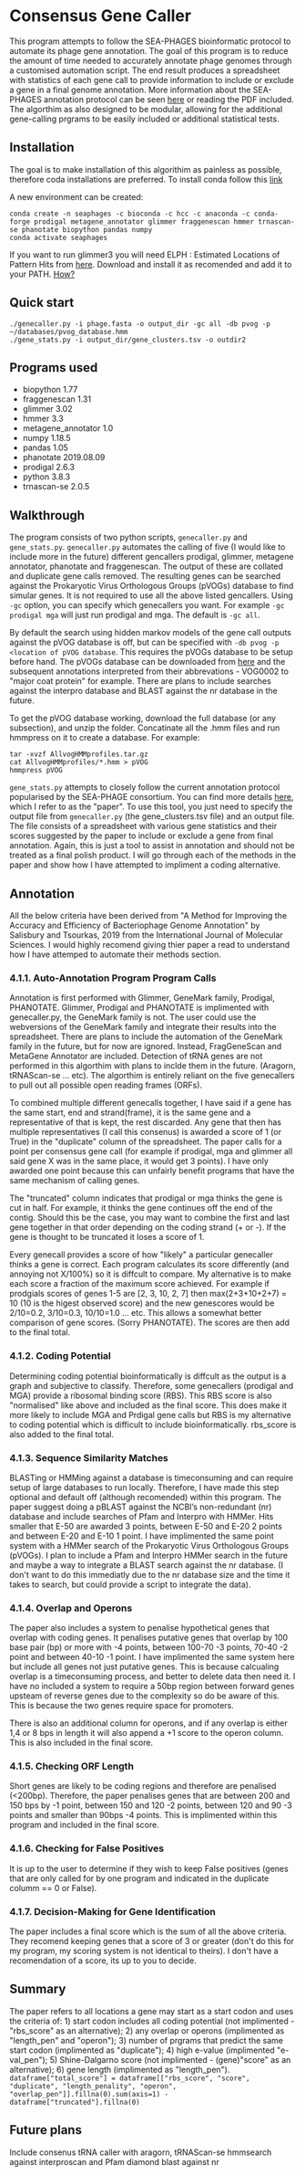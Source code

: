 # Consensus Gene Caller
This program attempts to follow the SEA-PHAGES bioinformatic protocol to automate its phage gene annotation. The goal of this program is to reduce the amount of time needed to accurately annotate phage genomes through a customised automation script. The end result produces a spreadsheet with statistics of each gene call to provide information to include or exclude a gene in a final genome annotation. More information about the SEA-PHAGES annotation protocol can be seen [here](https://seaphagesbioinformatics.helpdocsonline.com/home) or reading the PDF included. The algorthim as also designed to be modular, allowing for the additional gene-calling prgrams to be easily included or additional statistical tests.

## Installation
The goal is to make installation of this algorithim as painless as possible, therefore coda installations are preferred. To install conda follow this [link](https://docs.conda.io/projects/conda/en/latest/user-guide/install/)


A new environment can be created:
```
conda create -n seaphages -c bioconda -c hcc -c anaconda -c conda-forge prodigal metagene_annotator glimmer fraggenescan hmmer trnascan-se phanotate biopython pandas numpy
conda activate seaphages
```
If you want to run glimmer3 you will need ELPH : Estimated Locations of Pattern Hits from [here](https://cbcb.umd.edu/software/ELPH/). Download and install it as recomended and add it to your PATH. [How?](https://opensource.com/article/17/6/set-path-linux)


## Quick start
```
./genecaller.py -i phage.fasta -o output_dir -gc all -db pvog -p ~/databases/pvog_database.hmm
./gene_stats.py -i output_dir/gene_clusters.tsv -o outdir2
```

## Programs used
* biopython 1.77
* fraggenescan 1.31
* glimmer 3.02
* hmmer 3.3
* metagene_annotator 1.0
* numpy 1.18.5
* pandas 1.05
* phanotate 2019.08.09
* prodigal 2.6.3
* python 3.8.3
* trnascan-se 2.0.5


## Walkthrough
The program consists of two python scripts, `genecaller.py` and `gene_stats.py`. `genecaller.py` automates the calling of five (I would like to include more in the future) different gencallers prodigal, glimmer, metagene annotator, phanotate and fraggenescan. The output of these are collated and duplicate gene calls removed. The resulting genes can be searched against the Prokaryotic Virus Orthologous Groups (pVOGs) database to find simular genes. It is not required to use all the above listed gencallers. Using `-gc` option, you can specify which genecallers you want. For example `-gc prodigal mga` will just run prodigal and mga. The default is `-gc all`.


By default the search using hidden markov models of the gene call outputs against the pVOG database is off, but can be specified with `-db pvog -p <location of pVOG database`. This requires the pVOGs database to be setup before hand. The pVOGs database can be downloaded from [here](http://dmk-brain.ecn.uiowa.edu/pVOGs/downloads.html) and the subsequent annotations interpreted from their abbrevations - VOG0002 to "major coat protein" for example. There are plans to include searches against the interpro database and BLAST against the nr database in the future.

To get the pVOG database working, download the full database (or any subsection), and unzip the folder. Concatinate all the .hmm files and run hmmpress on it to create a database. For example:
```
tar -xvzf AllvogHMMprofiles.tar.gz
cat AllvogHMMprofiles/*.hmm > pVOG
hmmpress pVOG
```

`gene_stats.py` attempts to closely follow the current annotation protocol popularised by the SEA-PHAGE consortium. You can find more details [here](https://doi.org/10.3390/ijms20143391), which I refer to as the "paper". To use this tool, you just need to specify the output file from `genecaller.py` (the gene_clusters.tsv file) and an output file. The file consists of a spreadsheet with various gene statistics and their scores suggested by the paper to include or exclude a gene from final annotation. Again, this is just a tool to assist in annotation and should not be treated as a final polish product. I will go through each of the methods in the paper and show how I have attempted to impliment a coding alternative.

## Annotation
All the below criteria have been derived from "A Method for Improving the Accuracy and Efficiency of Bacteriophage Genome Annotation" by Salisbury and Tsourkas, 2019 from the International Journal of Molecular Sciences. I would highly recomend giving thier paper a read to understand how I have attemped to automate their methods section.

### 4.1.1. Auto-Annotation Program Program Calls
Annotation is first performed with Glimmer, GeneMark family, Prodigal, PHANOTATE. Glimmer, Prodigal and PHANOTATE is implimented with genecaller.py, the GeneMark family is not. The user could use the webversions of the GeneMark family and integrate their results into the spreadsheet. There are plans to include the automation of the GeneMark family in the future, but for now are ignored. Instead, FragGeneScan and MetaGene Annotator are included. Detection of tRNA genes are not performed in this algorthim with plans to inclde them in the future. (Aragorn, tRNAScan-se ... etc). The algorthim is entirely reliant on the five genecallers to pull out all possible open reading frames (ORFs).

To combined multiple different genecalls together, I have said if a gene has the same start, end and strand(frame), it is the same gene and a representative of that is kept, the rest discarded. Any gene that then has multiple representatives (I call this consenus) is awarded a score of 1 (or True) in the "duplicate" column of the spreadsheet. The paper calls for a point per consensus gene call (for example if prodigal, mga and glimmer all said gene X was in the same place, it would get 3 points). I have only awarded one point because this can unfairly benefit programs that have the same mechanism of calling genes.

The "truncated" column indicates that prodigal or mga thinks the gene is cut in half. For example, it thinks the gene continues off the end of the contig. Should this be the case, you may want to combine the first and last gene together in that order depending on the coding strand (+ or -). If the gene is thought to be truncated it loses a score of 1.

Every genecall provides a score of how "likely" a particular genecaller thinks a gene is correct. Each program calculates its score differently (and annoying not X/100%) so it is diffcult to compare. My alternative is to make each score a fraction of the maximum score achieved. For example if prodgials scores of genes 1-5 are [2, 3, 10, 2, 7] then max(2+3+10+2+7) = 10 (10 is the higest observed score) and the new genescores would be 2/10=0.2, 3/10=0.3, 10/10=1.0 ... etc. This allows a somewhat better comparison of gene scores. (Sorry PHANOTATE). The scores are then add to the final total.

### 4.1.2. Coding Potential
Determining coding potential bioinformatically is diffcult as the output is a graph and subjective to classify. Therefore, some genecallers (prodigal and MGA) provide a ribosomal binding score (RBS). This RBS score is also "normalised" like above and included as the final score. This does make it more likely to include MGA and Prdigal gene calls but RBS is my alternative to coding potential which is difficult to include bioinformatically. rbs_score is also added to the final total.


### 4.1.3. Sequence Similarity Matches
BLASTing or HMMing against a database is timeconsuming and can require setup of large databases to run locally. Therefore, I have made this step optional and default off (although recomended) within this program. The paper suggest doing a pBLAST against the NCBI’s non-redundant (nr) database and include searches of Pfam and Interpro with HMMer. Hits smaller that E-50 are awarded 3 points, between E-50 and E-20 2 points and between E-20 and E-10 1 point. I have implimented the same point system with a HMMer search of the Prokaryotic Virus Orthologous Groups (pVOGs). I plan to include a Pfam and Interpro HMMer search in the future and maybe a way to integrate a BLAST search against the nr database. (I don't want to do this immediatly due to the nr database size and the time it takes to search, but could provide a script to integrate the data).


### 4.1.4. Overlap and Operons
The paper also includes a system to penalise hypothetical genes that overlap with coding genes. It penalises putative genes that overlap by 100 base pair (bp) or more with -4 points, between 100-70 -3 points, 70-40 -2 point and between 40-10 -1 point. I have implimented the same system here but include all genes not just putative genes. This is because calcualing overlap is a timeconsuming process, and better to delete data then need it. I have no included a system to require a 50bp region between forward genes upsteam of reverse genes due to the complexity so do be aware of this. This is because the two genes require space for promoters.


There is also an additional column for operons, and if any overlap is either 1,4 or 8 bps in length it will also append a +1 score to the operon column. This is also included in the final score.


### 4.1.5. Checking ORF Length
Short genes are likely to be coding regions and therefore are penalised (<200bp). Therefore, the paper penalises genes that are between 200 and 150 bps by -1 point, between 150 and 120 -2 points, between 120 and 90 -3 points and smaller than 90bps -4 points. This is implimented within this program and included in the final score.


### 4.1.6. Checking for False Positives
It is up to the user to determine if they wish to keep False positives (genes that are only called for by one program and indicated in the duplicate columm == 0 or False).


### 4.1.7. Decision-Making for Gene Identification
The paper includes a final score which is the sum of all the above criteria. They recomend keeping genes that a score of 3 or greater (don't do this for my program, my scoring system is not identical to theirs). I don't have a recomendation of a score, its up to you to decide.


## Summary
The paper refers to all locations a gene may start as a start codon and uses the criteria of: 1) start codon includes all coding potential (not implimented - "rbs_score" as an alternative); 2) any overlap or operons (implimented as "length_pen" and "operon"); 3) number of prgrams that predict the same start codon (implimented as "duplicate"); 4) high e-value (implimented "e-val_pen"); 5) Shine-Dalgarno score (not implimented - (gene)"score" as an alternative); 6) gene length (implimented as "length_pen").
`dataframe["total_score"] = dataframe[["rbs_score", "score", "duplicate", "length_penality", "operon", "overlap_pen"]].fillna(0).sum(axis=1) - dataframe["truncated"].fillna(0)`

## Future plans
Include consenus tRNA caller with aragorn, tRNAScan-se
hmmsearch against interproscan and Pfam
diamond blast against nr
